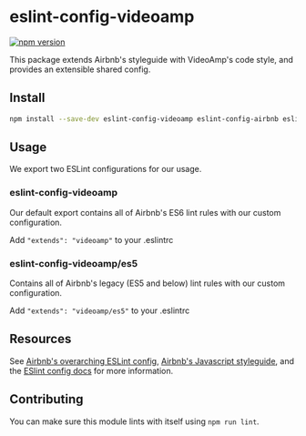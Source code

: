 # eslint-config-videoamp
[![npm version](https://badge.fury.io/js/eslint-config-videoamp.svg)](https://badge.fury.io/js/eslint-config-videoamp)

This package extends Airbnb's styleguide with VideoAmp's code style, and provides an extensible shared config.

## Install
```sh
npm install --save-dev eslint-config-videoamp eslint-config-airbnb eslint-config-airbnb-base eslint-plugin-import eslint-plugin-jsx-a11y eslint-plugin-react eslint
```

## Usage

We export two ESLint configurations for our usage.

### eslint-config-videoamp

Our default export contains all of Airbnb's ES6 lint rules with our custom configuration.

Add `"extends": "videoamp"` to your .eslintrc

### eslint-config-videoamp/es5

Contains all of Airbnb's legacy (ES5 and below) lint rules with our custom configuration.

Add `"extends": "videoamp/es5"` to your .eslintrc

## Resources
See [Airbnb's overarching ESLint config](https://npmjs.com/eslint-config-airbnb), [Airbnb's Javascript styleguide](https://github.com/airbnb/javascript), and the [ESlint config docs](http://eslint.org/docs/user-guide/configuring#extending-configuration-files) for more information.

## Contributing

You can make sure this module lints with itself using `npm run lint`.
